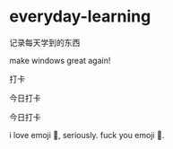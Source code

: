# everyday-learning

记录每天学到的东西

make windows great again!

打卡

今日打卡

今日打卡

i love emoji 👴, seriously. fuck you emoji 💩.